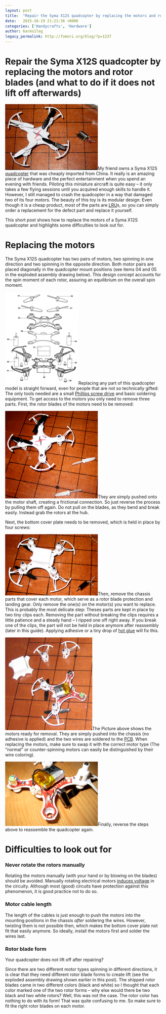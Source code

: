 ```yaml
---
layout: post
title:  "Repair the Syma X12S quadcopter by replacing the motors and rotor blades (and what to do if it does not lift off afterwards)"
date:   2015-10-19 21:21:36 +0000
categories: ['Handycrafts', 'Hardware']
author: 6arms1leg
legacy_permalink: http://fomori.org/blog/?p=1237
---
```



Repair the Syma X12S quadcopter by replacing the motors and rotor blades (and what to do if it does not lift off afterwards)
============================================================================================================================

[![Syma X12S quadcopter with new motors](/assets/images/Cover-300x213.png)](http://fomori.org/blog/wp-content/uploads/2015/10/Cover.png)My friend owns a Syma X12S [quadcopter](https://en.wikipedia.org/wiki/Quadcopter "en.wikipedia.org - quadcopter") that was cheaply imported from China. It really is an amazing piece of hardware and the perfect entertainment when you spend an evening with friends. Piloting this miniature aircraft is quite easy – it only takes a few flying sessions until you acquired enough skills to handle it. However, I still managed to crash the quadcopter in a way that damaged two of its four motors. The beauty of this toy is its modular design: Even though it is a cheap product, most of the parts are [LRU](https://en.wikipedia.org/wiki/Line-replaceable_unit "en.wikipedia.org - Line-replaceable unit")s, so you can simply order a replacement for the defect part and replace it yourself.  

This short post shows how to replace the motors of a Syma X12S quadcopter and highlights some difficulties to look out for.

Replacing the motors
====================

The Syma X12S quadcopter has two pairs of motors, two spinning in one direction and two spinning in the opposite direction. Both motor pairs are placed diagonally in the quadcopter mount positions (see items 04 and 05 in the exploded assembly drawing below). This design concept accounts for the spin moment of each rotor, assuring an equilibrium on the overall spin moment.

[![Exploded assembly drawing - modular design](/assets/images/Exploded-assembly-drawing-237x300.png)](http://fomori.org/blog/wp-content/uploads/2015/10/Exploded-assembly-drawing.png)Replacing any part of this quadcopter model is straight forward, even for people that are not so technically gifted: The only tools needed are a small [Phillips screw drive](https://en.wikipedia.org/wiki/List_of_screw_drives "en.wikipedia.org - List of screw drives") and basic soldering equipment. To get access to the motors you only need to remove three parts. First, the rotor blades of the motors need to be removed:

[![Rotor blades removed](/assets/images/Rotor-blades-removed-300x283.png)](http://fomori.org/blog/wp-content/uploads/2015/10/Rotor-blades-removed.png)They are simply pushed onto the motor shaft, creating a frictional connection. So just reverse the process by pulling them off again. Do not pull on the blades, as they bend and break easily. Instead grab the rotors at the hub.

Next, the bottom cover plate needs to be removed, which is held in place by four screws:

[![Buttom cover plate](/assets/images/Buttom-cover-plate-300x198.png)](http://fomori.org/blog/wp-content/uploads/2015/10/Buttom-cover-plate.png)Then, remove the chassis parts that cover each motor, which serve as a rotor blade protection and landing gear. Only remove the one(s) on the motor(s) you want to replace. This is probably the most delicate step: Theses parts are kept in place by two tiny clips each. Removing the part without breaking the clips requires a little patience and a steady hand – I ripped one off right away. If you break one of the clips, the part will not be held in place anymore after reassembly (later in this guide). Applying adhesive or a tiny drop of [hot glue](https://en.wikipedia.org/wiki/Hot-melt_adhesive "en.wikipedia.org - Hot-melt adhesive") will fix this.

[![Quadcopter opened and ready for motor repair](/assets/images/Quadcopter-opened-282x300.png)](http://fomori.org/blog/wp-content/uploads/2015/10/Quadcopter-opened.png)The Picture above shows the motors ready for removal. They are simply pushed into the chassis (no adhesive is applied) and the two wires are soldered to the [PCB](https://en.wikipedia.org/wiki/Printed_circuit_board "en.wikipedia.org - Printed circuit board"). When replacing the motors, make sure to swap it with the correct motor type (The “normal” or counter-spinning motors can easily be distinguished by their wire coloring).

[![Motor close-up](/assets/images/Motor-300x208.png)](http://fomori.org/blog/wp-content/uploads/2015/10/Motor.png)Finally, reverse the steps above to reassemble the quadcopter again.

Difficulties to look out for
============================

### Never rotate the rotors manually

Rotating the motors manually (with your hand or by blowing on the blades) should be avoided. Manually rotating electrical motors [induces voltage](https://en.wikipedia.org/wiki/Electromagnetic_induction "en.wikipedia.org - Electromagnetic induction") in the circuity. Although most (good) circuits have protection against this phenomenon, it is good practice not to do so.

### Motor cable length

The length of the cables is just enough to push the motors into the mounting positions in the chassis *after* soldering the wires. However, twisting them is not possible then, which makes the bottom cover plate not fit that easily anymore. So ideally, install the motors first and solder the wires last.

### Rotor blade form

Your quadcopter does not lift off after repairing?

Since there are two different motor types spinning in different directions, it is clear that they need different rotor blade forms to create lift (see the exploded assembly drawing shown earlier in this post). The shipped rotor blades came in two different colors (black and white) so I thought that each color marked one of the two rotor forms – why else would there be two black and two white rotors? Well, this was not the case. The rotor color has nothing to do with its form! That was quite confusing to me. So make sure to fit the right rotor blades on each motor.

  

	